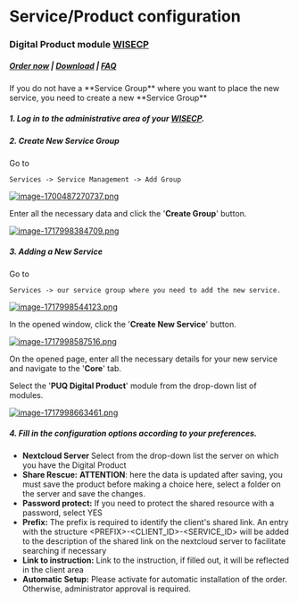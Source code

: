 # Service/Product configuration

### Digital Product module **[WISECP](https://puqcloud.com/link.php?id=78)** 

##### [Order now](https://puqcloud.com/index.php?rp=/store/wisecp-module-digital-product) | [Download](https://download.puqcloud.com/WISECP/Product/PUQ_WISECP-Digital-Product/) | [FAQ](https://faq.puqcloud.com/)

<p class="callout info">If you do not have a **Service Group** where you want to place the new service, you need to create a new **Service Group**</p>

##### 1. Log in to the administrative area of your **[WISECP](https://puqcloud.com/link.php?id=78)**.

##### 2. Create New Service Group

  
Go to

```
Services -> Service Management -> Add Group
```

[![image-1700487270737.png](https://doc.puq.info/uploads/images/gallery/2023-11/scaled-1680-/image-1700487270737.png)](https://doc.puq.info/uploads/images/gallery/2023-11/image-1700487270737.png)

Enter all the necessary data and click the '**Create Group**' button.

[![image-1717998384709.png](https://doc.puq.info/uploads/images/gallery/2024-06/scaled-1680-/image-1717998384709.png)](https://doc.puq.info/uploads/images/gallery/2024-06/image-1717998384709.png)

##### 3. Adding a New Service  
  


Go to

```
Services -> our service group where you need to add the new service.
```

[![image-1717998544123.png](https://doc.puq.info/uploads/images/gallery/2024-06/scaled-1680-/image-1717998544123.png)](https://doc.puq.info/uploads/images/gallery/2024-06/image-1717998544123.png)

In the opened window, click the '**Create New Service**' button.

[![image-1717998587516.png](https://doc.puq.info/uploads/images/gallery/2024-06/scaled-1680-/image-1717998587516.png)](https://doc.puq.info/uploads/images/gallery/2024-06/image-1717998587516.png)

On the opened page, enter all the necessary details for your new service and navigate to the '**Core**' tab.  
  
Select the '**PUQ Digital Product**' module from the drop-down list of modules.

[![image-1717998663461.png](https://doc.puq.info/uploads/images/gallery/2024-06/scaled-1680-/image-1717998663461.png)](https://doc.puq.info/uploads/images/gallery/2024-06/image-1717998663461.png)

##### 4. Fill in the configuration options according to your preferences.

- **Nextcloud Server** Select from the drop-down list the server on which you have the Digital Product
- **Share Rescue:**  **ATTENTION**: here the data is updated after saving, you must save the product before making a choice here, select a folder on the server and save the changes.
- **Password protect:** If you need to protect the shared resource with a password, select YES
- **Prefix:** The prefix is ​​required to identify the client's shared link. An entry with the structure &lt;PREFIX&gt;-&lt;CLIENT\_ID&gt;-&lt;SERVICE\_ID&gt; will be added to the description of the shared link on the nextcloud server to facilitate searching if necessary
- **Link to instruction:** Link to the instruction, if filled out, it will be reflected in the client area
- **Automatic Setup:** Please activate for automatic installation of the order. Otherwise, administrator approval is required.

<div id="bkmrk--4"><div></div></div>